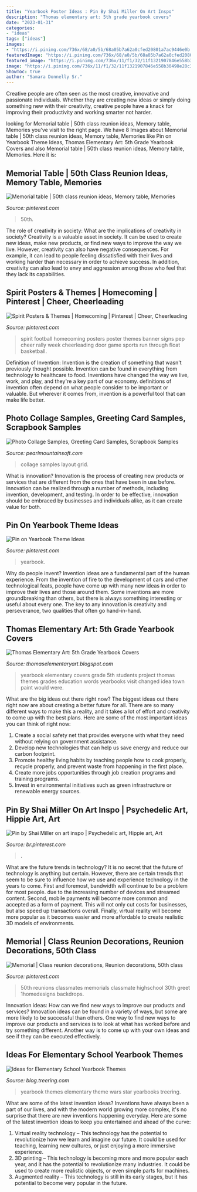 ```yaml
---
title: "Yearbook Poster Ideas : Pin By Shai Miller On Art Inspo"
description: "Thomas elementary art: 5th grade yearbook covers"
date: "2023-01-31"
categories:
- "ideas"
tags: ["ideas"]
images:
- "https://i.pinimg.com/736x/68/a0/5b/68a05b7a62a0cfed20801a7ac9446e0b.jpg"
featuredImage: "https://i.pinimg.com/736x/68/a0/5b/68a05b7a62a0cfed20801a7ac9446e0b.jpg"
featured_image: "https://i.pinimg.com/736x/11/f1/32/11f1321907846e558b30498e28c3b860.jpg"
image: "https://i.pinimg.com/736x/11/f1/32/11f1321907846e558b30498e28c3b860.jpg"
ShowToc: true
author: "Samara Donnelly Sr."
---
```



Creative people are often seen as the most creative, innovative and passionate individuals. Whether they are creating new ideas or simply doing something new with their creativity, creative people have a knack for improving their productivity and working smarter not harder.

	

		
looking for Memorial table | 50th class reunion ideas, Memory table, Memories you've visit to the right page. We have 8 Images about Memorial table | 50th class reunion ideas, Memory table, Memories like Pin on Yearbook Theme Ideas, Thomas Elementary Art: 5th Grade Yearbook Covers and also Memorial table | 50th class reunion ideas, Memory table, Memories. Here it is:
		
    
## Memorial Table | 50th Class Reunion Ideas, Memory Table, Memories

<img loading=lazy src="https://i.pinimg.com/originals/3c/d9/e3/3cd9e3398688036d16f089ef19d73e4b.jpg" onerror="this.onerror=null;this.src='https://tse4.mm.bing.net/th?id=OIP.vOPmKl5O9i0wvbAAbmJs7gHaFj&amp;pid=15.1';" alt="Memorial table | 50th class reunion ideas, Memory table, Memories">

_Source: pinterest.com_

>50th. 

	

The role of creativity in society: What are the implications of creativity in society?
Creativity is a valuable asset in society. It can be used to create new ideas, make new products, or find new ways to improve the way we live. However, creativity can also have negative consequences. For example, it can lead to people feeling dissatisfied with their lives and working harder than necessary in order to achieve success. In addition, creativity can also lead to envy and aggression among those who feel that they lack its capabilities.

    
## Spirit Posters &amp; Themes | Homecoming | Pinterest | Cheer, Cheerleading

<img loading=lazy src="https://s-media-cache-ak0.pinimg.com/600x315/da/af/c0/daafc094970bcc70562ff7b637158dcd.jpg" onerror="this.onerror=null;this.src='https://tse2.mm.bing.net/th?id=OIP.cEfVAkH2F_UeCirFZPcT8QHaD4&amp;pid=15.1';" alt="Spirit Posters &amp; Themes | Homecoming | Pinterest | Cheer, Cheerleading">

_Source: pinterest.com_

>spirit football homecoming posters poster themes banner signs pep cheer rally week cheerleading door game sports run through float basketball. 

	

Definition of Invention:
Invention is the creation of something that wasn't previously thought possible. Invention can be found in everything from technology to healthcare to food. Inventions have changed the way we live, work, and play, and they're a key part of our economy. definitions of invention often depend on what people consider to be important or valuable. But wherever it comes from, invention is a powerful tool that can make life better.

    
## Photo Collage Samples, Greeting Card Samples, Scrapbook Samples

<img loading=lazy src="https://www.pearlmountainsoft.com/n_img/samples/pcm/layout/layout_18.jpg" onerror="this.onerror=null;this.src='https://tse1.mm.bing.net/th?id=OIP.UQc3PzfuRnN8a6TogtVDAgAAAA&amp;pid=15.1';" alt="Photo Collage Samples, Greeting Card Samples, Scrapbook Samples">

_Source: pearlmountainsoft.com_

>collage samples layout grid. 

	

What is innovation?
Innovation is the process of creating new products or services that are different from the ones that have been in use before. Innovation can be realized through a number of methods, including invention, development, and testing. In order to be effective, innovation should be embraced by businesses and individuals alike, as it can create value for both.

    
## Pin On Yearbook Theme Ideas

<img loading=lazy src="https://i.pinimg.com/736x/11/f1/32/11f1321907846e558b30498e28c3b860.jpg" onerror="this.onerror=null;this.src='https://tse2.mm.bing.net/th?id=OIP.5Zb4mG_vbWE5exWPM-oBFgHaLI&amp;pid=15.1';" alt="Pin on Yearbook Theme Ideas">

_Source: pinterest.com_

>yearbook. 

	

Why do people invent?
Invention ideas are a fundamental part of the human experience. From the invention of fire to the development of cars and other technological feats, people have come up with many new ideas in order to improve their lives and those around them. Some inventions are more groundbreaking than others, but there is always something interesting or useful about every one. The key to any innovation is creativity and perseverance, two qualities that often go hand-in-hand.

    
## Thomas Elementary Art: 5th Grade Yearbook Covers

<img loading=lazy src="http://1.bp.blogspot.com/_5I4X6L1XVe4/S2npw1H6I6I/AAAAAAAAAf4/We0_I9ThRTs/s640/DSC00113.JPG" onerror="this.onerror=null;this.src='https://tse3.mm.bing.net/th?id=OIP.oEUdaNmE0IuPGR3u4fJUgwAAAA&amp;pid=15.1';" alt="Thomas Elementary Art: 5th Grade Yearbook Covers">

_Source: thomaselementaryart.blogspot.com_

>yearbook elementary covers grade 5th students project thomas themes grades education words yearbooks visit changed idea town paint would were. 

	

What are the big ideas out there right now?
The biggest ideas out there right now are about creating a better future for all. There are so many different ways to make this a reality, and it takes a lot of effort and creativity to come up with the best plans. Here are some of the most important ideas you can think of right now:
1. Create a social safety net that provides everyone with what they need without relying on government assistance.
2. Develop new technologies that can help us save energy and reduce our carbon footprint. 
3. Promote healthy living habits by teaching people how to cook properly, recycle properly, and prevent waste from happening in the first place. 
4. Create more jobs opportunities through job creation programs and training programs. 
5. Invest in environmental initiatives such as green infrastructure or renewable energy sources.

    
## Pin By Shai Miller On Art Inspo | Psychedelic Art, Hippie Art, Art

<img loading=lazy src="https://i.pinimg.com/736x/68/a0/5b/68a05b7a62a0cfed20801a7ac9446e0b.jpg" onerror="this.onerror=null;this.src='https://tse1.mm.bing.net/th?id=OIP.6TBLYuO5ekCgBzYFUKB5ZQHaHa&amp;pid=15.1';" alt="Pin by Shai Miller on art inspo | Psychedelic art, Hippie art, Art">

_Source: br.pinterest.com_

>. 

	

What are the future trends in technology?
It is no secret that the future of technology is anything but certain. However, there are certain trends that seem to be sure to influence how we use and experience technology in the years to come. 
First and foremost, bandwidth will continue to be a problem for most people. due to the increasing number of devices and streamed content. Second, mobile payments will become more common and accepted as a form of payment. This will not only cut costs for businesses, but also speed up transactions overall. Finally, virtual reality will become more popular as it becomes easier and more affordable to create realistic 3D models of environments.

    
## Memorial | Class Reunion Decorations, Reunion Decorations, 50th Class

<img loading=lazy src="https://i.pinimg.com/originals/72/61/da/7261da4560b5e5f825bea894ce2b64d7.jpg" onerror="this.onerror=null;this.src='https://tse2.mm.bing.net/th?id=OIP.MCfZ6CZtapk2KsNCIfkJmwHaJ4&amp;pid=15.1';" alt="Memorial | Class reunion decorations, Reunion decorations, 50th class">

_Source: pinterest.com_

>50th reunions classmates memorials classmate highschool 30th greet 1homedesigns backdrops. 

	

Innovation ideas: How can we find new ways to improve our products and services?
Innovation ideas can be found in a variety of ways, but some are more likely to be successful than others. One way to find new ways to improve our products and services is to look at what has worked before and try something different. Another way is to come up with your own ideas and see if they can be executed effectively.

    
## Ideas For Elementary School Yearbook Themes

<img loading=lazy src="http://asset.treering.com.s3.amazonaws.com/wp-content/uploads/20140430181659/Warped-Book_TreeRing-675x537.jpg" onerror="this.onerror=null;this.src='https://tse2.mm.bing.net/th?id=OIP.lbPOIJP2aQuBPdR-0_E8OgHaF5&amp;pid=15.1';" alt="Ideas for Elementary School Yearbook Themes">

_Source: blog.treering.com_

>yearbook themes elementary theme wars star yearbooks treering. 

	

What are some of the latest invention ideas?
Inventions have always been a part of our lives, and with the modern world growing more complex, it's no surprise that there are new inventions happening everyday. Here are some of the latest invention ideas to keep you entertained and ahead of the curve: 
1. Virtual reality technology – This technology has the potential to revolutionize how we learn and imagine our future. It could be used for teaching, learning new cultures, or just enjoying a more immersive experience. 
2. 3D printing – This technology is becoming more and more popular each year, and it has the potential to revolutionize many industries. It could be used to create more realistic objects, or even simple parts for machines. 
3. Augmented reality – This technology is still in its early stages, but it has potential to become very popular in the future.

